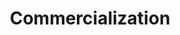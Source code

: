 ---
title: Commercialization
longTitle: 'Commercialization'
tags:
- gccommon
french:
- "[[Commercialisation]]"
scopeNote:
- "The adoption of a business-like approach to the de"
---